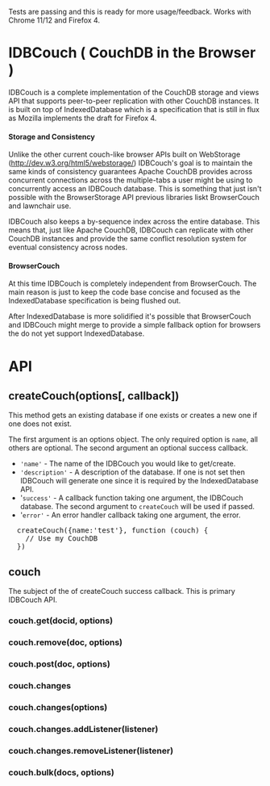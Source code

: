 Tests are passing and this is ready for more usage/feedback. Works with Chrome 11/12 and Firefox 4.

# IDBCouch ( CouchDB in the Browser )

IDBCouch is a complete implementation of the CouchDB storage and views API that supports peer-to-peer replication with other CouchDB instances. It is built on top of IndexedDatabase which is a specification that is still in flux as Mozilla implements the draft for Firefox 4.

#### Storage and Consistency

Unlike the other current couch-like browser APIs built on WebStorage (http://dev.w3.org/html5/webstorage/) IDBCouch's goal is to maintain the same kinds of consistency guarantees Apache CouchDB provides across concurrent connections across the multiple-tabs a user might be using to concurrently access an IDBCouch database. This is something that just isn't possible with the BrowserStorage API previous libraries liskt BrowserCouch and lawnchair use.

IDBCouch also keeps a by-sequence index across the entire database. This means that, just like Apache CouchDB, IDBCouch can replicate with other CouchDB instances and provide the same conflict resolution system for eventual consistency across nodes.

#### BrowserCouch

At this time IDBCouch is completely independent from BrowserCouch. The main reason is just to keep the code base concise and focused as the IndexedDatabase specification is being flushed out.

After IndexedDatabase is more solidified it's possible that BrowserCouch and IDBCouch might merge to provide a simple fallback option for browsers the do not yet support IndexedDatabase.

# API

## createCouch(options[, callback])

This method gets an existing database if one exists or creates a new one if one does not exist.

The first argument is an options object. The only required option is `name`, all others are optional. The second argument an optional success callback.

* `'name'` - The name of the IDBCouch you would like to get/create.
* `'description'` - A description of the database. If one is not set then IDBCouch will generate one since it is required by the IndexedDatabase API.
* '`success'` - A callback function taking one argument, the IDBCouch database. The second argument to `createCouch` will be used if passed.
* '`error'` - An error handler callback taking one argument, the error.

<pre>
  createCouch({name:'test'}, function (couch) {
    // Use my CouchDB
  })
</pre>

## couch

The subject of the of createCouch success callback. This is primary IDBCouch API.

### couch.get(docid, options)

### couch.remove(doc, options)

### couch.post(doc, options)

### couch.changes

### couch.changes(options)

### couch.changes.addListener(listener)

### couch.changes.removeListener(listener)

### couch.bulk(docs, options)


